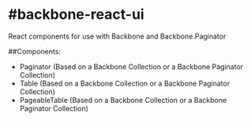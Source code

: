 #backbone-react-ui
=================

React  components for use with Backbone and Backbone.Paginator


##Components: 
* Paginator  (Based on a Backbone Collection or a Backbone Paginator Collection)
* Table (Based on a Backbone Collection or a Backbone Paginator Collection)
* PageableTable  (Based on a Backbone Collection or a Backbone Paginator Collection)
